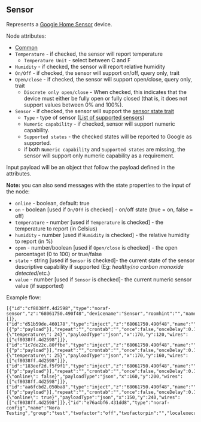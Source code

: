 ## Sensor

Represents a [Google Home Sensor](https://developers.google.com/assistant/smarthome/guides/sensor) device.

Node attributes:
- [Common](../common.md)
- `Temperature` - if checked, the sensor will report temperature
  - `Temperature Unit` - select between C and F
- `Humidity` - if checked, the sensor will report relative humidity
- `On/Off` - if checked, the sensor will support on/off, query only, trait
- `Open/close` - if checked, the sensor will support open/close, query only, trait
  - `Discrete only open/close` - When checked, this indicates that the device must either be fully open or fully closed (that is, it does not support values between 0% and 100%).
- `Sensor` - if checked, the sensor will support the [sensor state trait](https://developers.google.com/assistant/smarthome/traits/sensorstate)
  - `Type` - type of sensor ([List of supported sensors](https://developers.google.com/assistant/smarthome/traits/sensorstate#supported-sensors))
  - `Numeric capability` - if checked, sensor will support numeric capability.
  - `Supported states` - the checked states will be reported to Google as supported.
  - if both `Numeric capability` and `Supported states` are missing, the sensor will support only numeric capability as a requirement.

Input payload will be an object that follow the payload defined in the attributes.

**Note:** you can also send messages with the state properties to the input of the node:
- `online` - boolean, default: true
- `on` - boolean [used if `On/Off` is checked] - on/off state (true = on, false = off)
- `temperature` - number [used if `Temperature` is checked] - the temperature to report (in Celsius)
- `humidity` - number [used if `Humidity` is checked] - the relative humidity to report (in %)
- `open` - number/boolean [used if `Open/close` is checked] - the open percentaget (0 to 100) or true/false
- `state` - string [used if `Sensor` is checked]- the current state of the sensor descriptive capability if supported (Eg: *healthy*/*no carbon monoxide detected*/etc.)
- `value` - number [used if `Sensor` is checked]- the current numeric sensor value (if supported)

Example flow:
```
[{"id":"cf8038ff.4d2598","type":"noraf-sensor","z":"68061750.490f48","devicename":"Sensor","roomhint":"","name":"","temperature":true,"unit":"C","humidity":false,"passthru":false,"nora":"e76a4bf6.431dd8","x":420,"y":120,"wires":[]},{"id":"d51b59de.460178","type":"inject","z":"68061750.490f48","name":"","props":[{"p":"payload"}],"repeat":"","crontab":"","once":false,"onceDelay":0.1,"topic":"","payload":"{\"temperature\": 24}","payloadType":"json","x":170,"y":120,"wires":[["cf8038ff.4d2598"]]},{"id":"1c7de22c.80ffbe","type":"inject","z":"68061750.490f48","name":"","props":[{"p":"payload"}],"repeat":"","crontab":"","once":false,"onceDelay":0.1,"topic":"","payload":"{\"temperature\": 25}","payloadType":"json","x":170,"y":160,"wires":[["cf8038ff.4d2598"]]},{"id":"183eef2d.f5f9f1","type":"inject","z":"68061750.490f48","name":"","props":[{"p":"payload"}],"repeat":"","crontab":"","once":false,"onceDelay":0.1,"topic":"","payload":"{\"online\": false}","payloadType":"json","x":160,"y":200,"wires":[["cf8038ff.4d2598"]]},{"id":"aa6fcbd2.050ba8","type":"inject","z":"68061750.490f48","name":"","props":[{"p":"payload"}],"repeat":"","crontab":"","once":false,"onceDelay":0.1,"topic":"","payload":"{\"online\": true}","payloadType":"json","x":150,"y":240,"wires":[["cf8038ff.4d2598"]]},{"id":"e76a4bf6.431dd8","type":"noraf-config","name":"Nora Testing","group":"test","twofactor":"off","twofactorpin":"","localexecution":true,"structure":""}]
```
